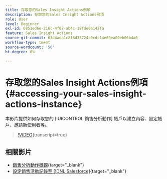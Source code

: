 ```yaml
---
title: 存取您的Sales Insight Actions例項
description: 存取您的Sales Insight Actions例項
role: User
level: Beginner
exl-id: 6851ed6e-216c-4f07-ab4c-18fde0a142fa
feature: Sales Insight Actions
source-git-commit: 63d4aea1c818d35724c0cdc14e69ea00eb06b4a0
workflow-type: tm+mt
source-wordcount: '56'
ht-degree: 0%

---
```


# 存取您的Sales Insight Actions例項 {#accessing-your-sales-insight-actions-instance}

本影片提供如何存取您的 [!UICONTROL 銷售分析動作] 帳戶以建立內容、設定帳戶、邀請新使用者等。

>[!VIDEO](https://video.tv.adobe.com/v/340925/?quality=12&learn=on){transcript=true}

## 相關影片

* [銷售分析動作概觀](/help/sales-insight-actions/sales-insight-actions-overview.md){target="_blank"}
* [設定銷售活動記錄至 [!DNL Salesforce]](/help/sales-insight-actions/configure-sales-activity-logging-to-salesforce.md){target="_blank"}
